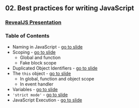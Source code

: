 ## 02. Best practices for writing JavaScript
### [RevealJS Presentation](https://cdn.rawgit.com/TelerikAcademy/JavaScript-Applications/master/02.%20Best%20practices%20for%20writing%20JavaScript/slides/index.html)
### Table of Contents
*   Naming in JavaScript - [go to slide](https://cdn.rawgit.com/TelerikAcademy/JavaScript-Applications/master/02.%20Best%20practices%20for%20writing%20JavaScript/slides/index.html#/event-model)
*	Scoping - [go to slide](https://cdn.rawgit.com/TelerikAcademy/JavaScript-Applications/master/02.%20Best%20practices%20for%20writing%20JavaScript/slides/index.html#/3)
	*	Global and function
	*	Fake block scope
*	Duplicated Object Identifiers - [go to slide](https://cdn.rawgit.com/TelerikAcademy/JavaScript-Applications/master/02.%20Best%20practices%20for%20writing%20JavaScript/slides/index.html#/4)
*	The `this` object - [go to slide](https://cdn.rawgit.com/TelerikAcademy/JavaScript-Applications/master/02.%20Best%20practices%20for%20writing%20JavaScript/slides/index.html#/5)
	*	In global, function and object scope
	*	In event handler
*	Variables - [go to slide](https://cdn.rawgit.com/TelerikAcademy/JavaScript-Applications/master/02.%20Best%20practices%20for%20writing%20JavaScript/slides/index.html#/6)
*	`'strict mode'` - [go to slide](https://cdn.rawgit.com/TelerikAcademy/JavaScript-Applications/master/02.%20Best%20practices%20for%20writing%20JavaScript/slides/index.html#/7)
*	JavaScript Execution - [go to slide](https://cdn.rawgit.com/TelerikAcademy/JavaScript-Applications/master/02.%20Best%20practices%20for%20writing%20JavaScript/slides/index.html#/8)